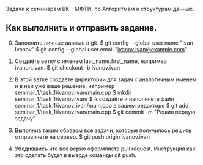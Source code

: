 Задачи к семинарам ВК - МФТИ, по Алгоритмам и структурам данных.

Как выполнить и отправить задание.
----
0. Заполните личные данные в git.
$ git config --global user.name "Ivan Ivanov"
$ git config --global user.email "ivanov.ivan@example.com"

1. Создаёте ветку с именем last_name.first_name, например ivanon.ivan.
$ git checkout -b ivanov.ivan

2. В этой ветке создаёте директории для задач с аналогичным именем и в ней уже ваше решение, например seminar_1/task_1/ivanov.ivan/main.cpp
$ mkdir seminar_1/task_1/ivanov.ivan/
$ # создаёте и наполняете файл seminar_1/task_1/ivanov_ivan/main.cpp в вашем редакторе
$ git add seminar_1/task_1/ivanov.ivan/main.cpp
$ git commit -m "Решил первую задачу"

3. Выполнив таким образом все задачи, которые получилось решить отправляете на сервер.
$ git push origin ivanov.ivan

4. Убедившись что всё верно оформляете pull request. Инструкция как это сделать будет в выводе команды git push.